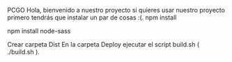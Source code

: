 PCGO
Hola, bienvenido a nuestro proyecto si quieres usar nuestro proyecto primero tendrás que instalar un par de cosas :(.
npm install

npm install node-sass

Crear carpeta Dist
En la carpeta Deploy ejecutar el script build.sh ( ./build.sh ).

